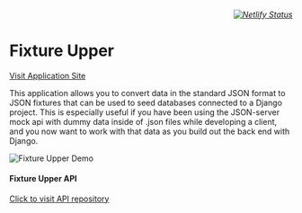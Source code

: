 ###### <p align="right">[![Netlify Status](https://api.netlify.com/api/v1/badges/97900e26-d3b7-421f-b8d2-01544a180a7d/deploy-status)](https://app.netlify.com/sites/fixture-upper/deploys)</p>

# Fixture Upper

[Visit Application Site](https://fixture-upper.netlify.app/)

This application allows you to convert data in the standard JSON format to JSON fixtures that can be used to seed databases connected to a Django project.  This is especially useful if you have been using the JSON-server mock api with dummy data inside of .json files while developing a client, and you now want to work with that data as you build out the back end with Django.

![Fixture Upper Demo](./public/fixture_upper_demo.gif)

#### Fixture Upper API
[Click to visit API repository](https://github.com/ryanmphill/fixture-upper-server)
